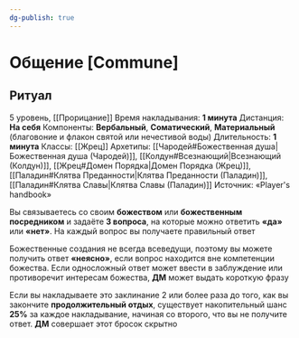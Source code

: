 ```yaml
---
dg-publish: true
---
```

# Общение [Commune]
## Ритуал
5 уровень, [[Прорицание]]
Время накладывания: **1 минута**
Дистанция: **На себя**
Компоненты: **Вербальный**, **Соматический**, **Материальный** (благовоние и флакон святой или нечестивой воды)
Длительность: **1 минута**
Классы: [[Жрец]]
Архетипы: [[Чародей#Божественная душа|Божественная душа (Чародей)]], [[Колдун#Всезнающий|Всезнающий (Колдун)]], [[Жрец#Домен Порядка|Домен Порядка (Жрец)]], [[Паладин#Клятва Преданности|Клятва Преданности (Паладин)]], [[Паладин#Клятва Славы|Клятва Славы (Паладин)]]
Источник: «Player's handbook»

Вы связываетесь со своим **божеством** или **божественным посредником** и задаёте **3 вопроса**, на которые можно ответить **«да»** или **«нет»**. На каждый вопрос вы получаете правильный ответ

Божественные создания не всегда всеведущи, поэтому вы можете получить ответ **«неясно»**, если вопрос находится вне компетенции божества. Если односложный ответ может ввести в заблуждение или противоречит интересам божества, **ДМ** может выдать короткую фразу

Если вы накладываете это заклинание 2 или более раза до того, как вы закончите **продолжительный отдых**, существует накопительный шанс **25%** за каждое накладывание, начиная со второго, что вы не получите ответ. **ДМ** совершает этот бросок скрытно